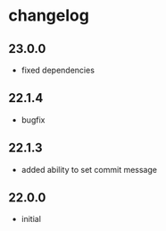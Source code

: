 # changelog


## 23.0.0

- fixed dependencies

## 22.1.4

- bugfix

## 22.1.3

- added ability to set commit message

## 22.0.0

- initial
